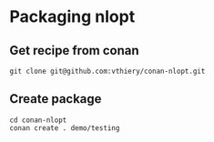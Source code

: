 # Packaging nlopt

## Get recipe from conan

```
git clone git@github.com:vthiery/conan-nlopt.git
```

## Create package

```
cd conan-nlopt
conan create . demo/testing
```
